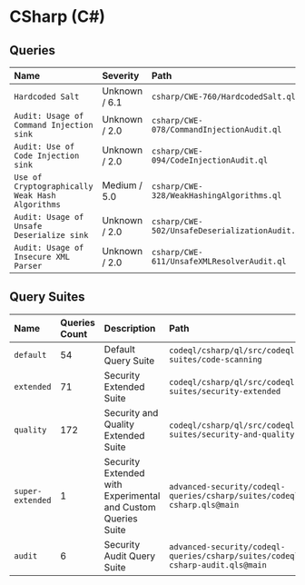 # CSharp (C#)

## Queries

<!-- AUTOMATION-QUERIES -->
| Name | Severity | Path |
| :--- | :------- | :--- |
| `Hardcoded Salt` | Unknown / 6.1 | `csharp/CWE-760/HardcodedSalt.ql` |
| `Audit: Usage of Command Injection sink` | Unknown / 2.0 | `csharp/CWE-078/CommandInjectionAudit.ql` |
| `Audit: Use of Code Injection sink` | Unknown / 2.0 | `csharp/CWE-094/CodeInjectionAudit.ql` |
| `Use of Cryptographically Weak Hash Algorithms` | Medium / 5.0 | `csharp/CWE-328/WeakHashingAlgorithms.ql` |
| `Audit: Usage of Unsafe Deserialize sink` | Unknown / 2.0 | `csharp/CWE-502/UnsafeDeserializationAudit.ql` |
| `Audit: Usage of Insecure XML Parser` | Unknown / 2.0 | `csharp/CWE-611/UnsafeXMLResolverAudit.ql` |


<!-- AUTOMATION-QUERIES -->

## Query Suites
<!-- AUTOMATION-SUITES -->
| Name | Queries Count | Description | Path |
| :--- | :---- | :--- | :--- |
| `default` | 54 | Default Query Suite | `codeql/csharp/ql/src/codeql-suites/code-scanning` |
| `extended` | 71 | Security Extended Suite | `codeql/csharp/ql/src/codeql-suites/security-extended` |
| `quality` | 172 | Security and Quality Extended Suite | `codeql/csharp/ql/src/codeql-suites/security-and-quality` |
| `super-extended` | 1 | Security Extended with Experimental and Custom Queries Suite | `advanced-security/codeql-queries/csharp/suites/codeql-csharp.qls@main` |
| `audit` | 6 | Security Audit Query Suite | `advanced-security/codeql-queries/csharp/suites/codeql-csharp-audit.qls@main` |


<!-- AUTOMATION-SUITES -->